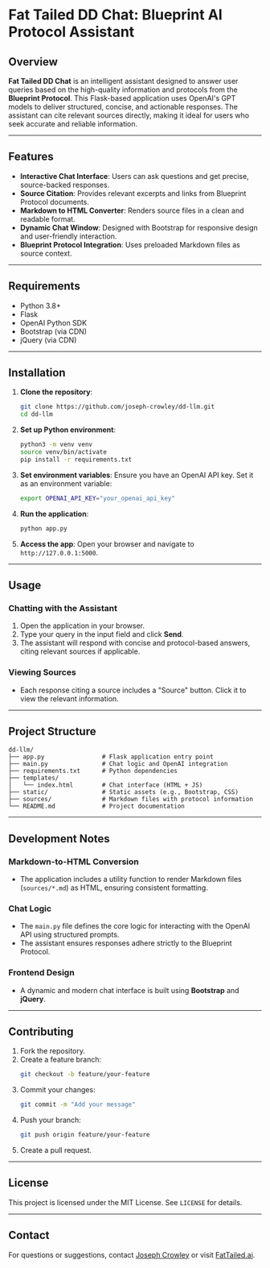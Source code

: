 # Fat Tailed DD Chat: Blueprint AI Protocol Assistant

## Overview

**Fat Tailed DD Chat** is an intelligent assistant designed to answer user queries based on the high-quality information and protocols from the **Blueprint Protocol**. This Flask-based application uses OpenAI's GPT models to deliver structured, concise, and actionable responses. The assistant can cite relevant sources directly, making it ideal for users who seek accurate and reliable information.

---

## Features

- **Interactive Chat Interface**: Users can ask questions and get precise, source-backed responses.
- **Source Citation**: Provides relevant excerpts and links from Blueprint Protocol documents.
- **Markdown to HTML Converter**: Renders source files in a clean and readable format.
- **Dynamic Chat Window**: Designed with Bootstrap for responsive design and user-friendly interaction.
- **Blueprint Protocol Integration**: Uses preloaded Markdown files as source context.

---

## Requirements

- Python 3.8+
- Flask
- OpenAI Python SDK
- Bootstrap (via CDN)
- jQuery (via CDN)

---

## Installation

1. **Clone the repository**:
   ```bash
   git clone https://github.com/joseph-crowley/dd-llm.git
   cd dd-llm
   ```

2. **Set up Python environment**:
   ```bash
   python3 -m venv venv
   source venv/bin/activate
   pip install -r requirements.txt
   ```

3. **Set environment variables**:
   Ensure you have an OpenAI API key. Set it as an environment variable:
   ```bash
   export OPENAI_API_KEY="your_openai_api_key"
   ```

4. **Run the application**:
   ```bash
   python app.py
   ```

5. **Access the app**:
   Open your browser and navigate to `http://127.0.0.1:5000`.

---

## Usage

### Chatting with the Assistant
1. Open the application in your browser.
2. Type your query in the input field and click **Send**.
3. The assistant will respond with concise and protocol-based answers, citing relevant sources if applicable.

### Viewing Sources
- Each response citing a source includes a "Source" button. Click it to view the relevant information.

---

## Project Structure

```plaintext
dd-llm/
├── app.py                # Flask application entry point
├── main.py               # Chat logic and OpenAI integration
├── requirements.txt      # Python dependencies
├── templates/
│   └── index.html        # Chat interface (HTML + JS)
├── static/               # Static assets (e.g., Bootstrap, CSS)
├── sources/              # Markdown files with protocol information
└── README.md             # Project documentation
```

---

## Development Notes

### Markdown-to-HTML Conversion
- The application includes a utility function to render Markdown files (`sources/*.md`) as HTML, ensuring consistent formatting.

### Chat Logic
- The `main.py` file defines the core logic for interacting with the OpenAI API using structured prompts.
- The assistant ensures responses adhere strictly to the Blueprint Protocol.

### Frontend Design
- A dynamic and modern chat interface is built using **Bootstrap** and **jQuery**.

---

## Contributing

1. Fork the repository.
2. Create a feature branch:
   ```bash
   git checkout -b feature/your-feature
   ```
3. Commit your changes:
   ```bash
   git commit -m "Add your message"
   ```
4. Push your branch:
   ```bash
   git push origin feature/your-feature
   ```
5. Create a pull request.

---

## License

This project is licensed under the MIT License. See `LICENSE` for details.

---

## Contact

For questions or suggestions, contact [Joseph Crowley](mailto:joseph@example.com) or visit [FatTailed.ai](https://fattailed.ai).
